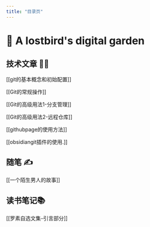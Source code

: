 ```yaml
---
title: "目录页"
---
```


# 🌱 A lostbird's digital garden
## 技术文章 🧑‍💻
[[git的基本概念和初始配置]]


[[Git的常规操作]]

[[Git的高级用法1-分支管理]]

[[Git的高级用法2-远程仓库]]

[[githubpage的使用方法]]

[[obsidiangit插件的使用.]]



## 随笔 ✍️

[[一个陌生男人的故事]]

## 读书笔记📚
[[罗素自选文集-引言部分]]